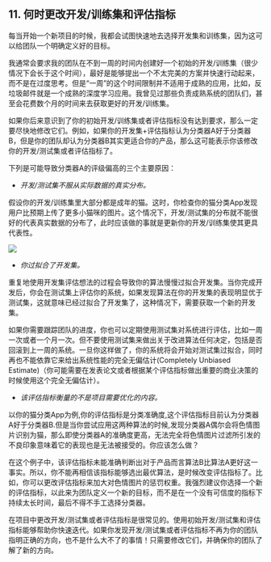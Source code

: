 ## 11. 何时更改开发/训练集和评估指标

每当开始一个新项目的时候，我都会试图快速地去选择开发集和训练集，因为这可以给团队一个明确定义好的目标。

我通常会要求我的团队在不到一周的时间内创建好一个初始的开发/训练集（很少情况下会长于这个时间），最好是能够提出一个不太完美的方案并快速行动起来，而不是在过度思考。但是“一周”的这个时间限制并不适用于成熟的应用，比如，反垃圾邮件就是一个成熟的深度学习应用。我曾见过那些负责成熟系统的团队们，甚至会花费数个月的时间来去获取更好的开发/训练集。

如果你后来意识到了你的初始开发/训练集或者评估指标没有达到要求，那么一定要尽快地修改它们。例如，如果你的开发集+评估指标认为分类器A好于分类器B，但是你的团队却认为分类器B其实更适合你的产品，那么这可能表示你该修改你的开发/测试集或者评估指标了。

下列是可能导致分类器A的评级偏高的三个主要原因：

- *开发/测试集不服从实际数据的真实分布。*

假设你的开发/训练集里大部分都是成年的猫。这时，你检查你的猫分类App发现用户比预期上传了更多小猫咪的图片。这个情况下，开发/测试集的分布就不能很好的代表真实数据的分布了，此时应该做的事就是更新你的开发/训练集使其更具代表性。

![](https://raw.githubusercontent.com/AlbertHG/Machine-Learning-Yearning-Chinese-ver/master/md_images/5.jpg)

- *你过拟合了开发集。*

重复地使用开发集评估想法的过程会导致你的算法慢慢过拟合开发集。当你完成开发后，你会在测试集上评估你的系统，如果发现算法在你的开发集的表现明显优于测试集，这就意味已经过拟合了开发集了，这种情况下，需要获取一个新的开发集。

如果你需要跟踪团队的进度，你也可以定期使用测试集对系统进行评估，比如一周一次或者一个月一次。但不要使用测试集来做出关于改进算法任何决定，包括是否回滚到上一周的系统。一旦你这样做了，你的系统将会开始对测试集过拟合，同时再也不能依靠它来给出系统性能的完全无偏估计(Completely Unbiased Estimate)（你可能需要在发表论文或者根据某个评估指标做出重要的商业决策的时候使用这个完全无偏估计）。

- *该评估指标衡量的不是项目需要优化的内容。*

以你的猫分类App为例,你的评估指标是分类准确度,这个评估指标目前认为分类器A好于分类器B.但是当你尝试应用这两种算法的时候,发现分类器A偶尔会将色情图片识别为猫，那么即使分类器A的准确度更高，无法完全将色情图片过滤所引发的不良印象意味着它的表现也是无法被接受的。你应该怎么做？

在这个例子中，该评估指标未能准确判断出对于产品而言算法B比算法A更好这一事实。所以，你不能再相信该指标能够选出最优算法，是时候改变评估指标了。比如，你可以更改评估指标来加大对色情图片的惩罚权重。我强烈建议你选择一个新的评估指标，以此来为团队定义一个新的目标，而不是在一个没有可信度的指标下持续太长时间，最后不得不手工选择分类器。

在项目中更改开发/测试集或者评估指标是很常见的。使用初始开发/测试集和评估指标能够帮助你快速迭代。如果你发现开发/测试集或者评估指标不再为你的团队指明正确的方向，也不是什么大不了的事情！只需要修改它们，并确保你的团队了解了新的方向。